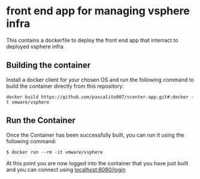 # front end app for managing vsphere infra

This contains a dockerfile to deploy the front end app that interract to deployed vsphere infra

## Building the container

Install a docker client for your chosen OS and run the following command to build the container directly from this repository:

```console
docker build https://github.com/pascalito007/vcenter-app.git#:docker -t vmware/vsphere
```

## Run the Container

Once the Container has been successfully built, you can run it using the following command:

```console
$ docker run --rm -it vmware/vsphere
```

At this point you are now logged into the container that you have just built and you can connect using [localhost:8080/login](http://localhost:8080/login)

